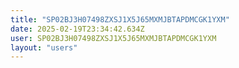 ```yaml
---
title: "SP02BJ3H07498ZXSJ1X5J65MXMJBTAPDMCGK1YXM"
date: 2025-02-19T23:34:42.634Z
user: SP02BJ3H07498ZXSJ1X5J65MXMJBTAPDMCGK1YXM
layout: "users"
---
```

    